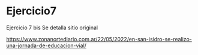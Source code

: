 # Ejercicio7
Ejercicio 7 bis 
Se detalla sitio original 

https://www.zonanortediario.com.ar/22/05/2022/en-san-isidro-se-realizo-una-jornada-de-educacion-vial/

